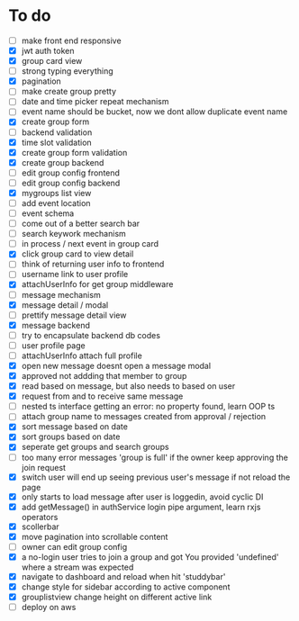 # To do
- [ ] make front end responsive
- [x] jwt auth token
- [x] group card view
- [ ] strong typing everything
- [x] pagination
- [ ] make create group pretty
- [ ] date and time picker repeat mechanism
- [ ] event name should be bucket, now we dont allow duplicate event name
- [x] create group form
- [ ] backend validation
- [x] time slot validation
- [x] create group form validation
- [x] create group backend
- [ ] edit group config frontend
- [ ] edit group config backend
- [x] mygroups list view
- [ ] add event location
- [ ] event schema
- [ ] come out of a better search bar
- [ ] search keywork mechanism
- [ ] in process / next event in group card
- [x] click group card to view detail
- [ ] think of returning user info to frontend
- [ ] username link to user profile
- [x] attachUserInfo for get group middleware
- [ ] message mechanism
- [x] message detail / modal
- [ ] prettify message detail view
- [x] message backend
- [ ] try to encapsulate backend db codes
- [ ] user profile page
- [ ] attachUserInfo attach full profile
- [x] open new message doesnt open a message modal
- [x] approved not addding that member to group
- [x] read based on message, but also needs to based on user
- [x] request from and to receive same message
- [ ] nested ts interface getting an error: no property found, learn OOP ts
- [ ] attach group name to messages created from approval / rejection
- [x] sort message based on date
- [x] sort groups based on date
- [x] seperate get groups and search groups
- [ ] too many error messages 'group is full' if the owner keep approving the join request
- [x] switch user will end up seeing previous user's message if not reload the page
- [x] only starts to load message after user is loggedin, avoid cyclic DI
- [x] add getMessage() in authService login pipe argument, learn rxjs operators
- [x] scollerbar
- [x] move pagination into scrollable content
- [ ] owner can edit group config
- [x] a no-login user tries to join a group and got You provided 'undefined' where a stream was expected
- [x] navigate to dashboard and reload when hit 'studdybar'
- [x] change style for sidebar according to active component
- [x] grouplistview change height on different active link
- [ ] deploy on aws